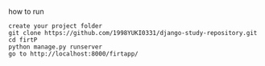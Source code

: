 how to run
<pre><code>create your project folder
git clone https://github.com/1998YUKI0331/django-study-repository.git
cd firtP
python manage.py runserver
go to http://localhost:8000/firtapp/
</code></pre>

